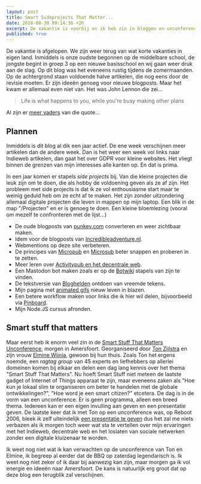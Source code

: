 ```yaml
---
layout: post
title: Smart Sideprojects That Matter...
date: 2018-08-30 09:14:36 +2h
excerpt: De vakantie is voorbij en ik heb zin in bloggen en unconferences!
published: true
---
```

De vakantie is afgelopen. We zijn weer terug van wat korte vakanties in eigen land. Inmiddels is onze oudste begonnen op de middelbare school, de jongste begint in groep 3 op een nieuwe basisschool en wij gaan weer druk aan de slag. Op dit blog was het eveneens rustig tijdens de zomermaanden. Op de achtergrond staan voldoende halve artikelen, die nog eens door de revisie moeten. Er zijn ideeën genoeg voor nieuwe blogposts. Maar het kwam er allemaal even niet van. Het was John Lennon die zei...
> Life is what happens to you, while you're busy making other plans

Al zijn er [meer vaders](https://quoteinvestigator.com/2012/05/06/other-plans/) van die quote...

## Plannen
Inmiddels is dit blog al dik een jaar actief. De ene week verschijnen meer artikelen dan de andere week. Dan is het weer een week vol links naar Indieweb artikelen, dan gaat het over GDPR voor kleine websites. Het vliegt binnen de grenzen van mijn interesses alle kanten op. En dat is prima. 

In een jaar komen er stapels _side projects_ bij. Van die kleine projecten die leuk zijn om te doen, die als hobby de voldoening geven als ze af zijn. Het probleem met side projects is dat ik ze vol enthousiasme start maar te weinig geduld heb om ze echt af te maken. 
Het zijn zonder uitzondering allemaal digitale projecten die leven in mappen op mijn laptop. Een blik in de map "/Projecten" en er is genoeg te doen. Een kleine bloemlezing (vooral om mezelf te confronteren met de lijst...)

* De oude blogposts van [punkey.com](http://punkey.com) converteren en weer zichtbaar maken.
* Idem voor de blogposts van [Incredibleadventure.nl](http://incredibleadventure.nl).
* Webmentions op deze site verbeteren.
* De principes van [Micropub](https://indieweb.org/Micropub) en [Microsub](https://indieweb.org/Microsub) beter snappen en proberen in te zetten.
* Meer leren over [Activitypub en het decentrale web](https://blog.joinmastodon.org/2018/06/why-activitypub-is-the-future/).
* Een Mastodon bot maken zoals er op de [Botwiki](https://botwiki.org/bots/) stapels van zijn te vinden.
* De tekstversie van [Bloghelden](http://bloghelden.nl) ontdoen van vreemde tekens.
* Mijn pagina met [animated gifs](http://gifs.frankmeeuwsen.com/) nieuw leven in blazen.
* Een betere workflow maken voor links die ik hier wil delen, bijvoorbeeld via [Pinboard](/dogfood-2/).
* Mijn Node.JS cursus afronden.

## Smart stuff that matters

Maar eerst heb ik enorm veel zin in de [Smart Stuff That Matters Unconference](https://www.zylstra.org/blog/stuff-that-matters-unconference-2018-smart-home-edition/), morgen in Amersfoort. Georganiseerd door [Ton Zijlstra](https://www.zylstra.org/blog/) en zijn vrouw [Elmine Wijnia](http://storymin.es/), gewoon bij hun thuis. Zoals Ton het ergens noemde, een _ragtag group_ van 45 experts en liefhebbers op allerlei domeinen komen bij elkaar en delen een dag lang kennis over het thema "Smart Stuff That Matters". Nu hoeft Smart Stuff niet meteen de laatste gadget of Internet of Things apparaat te zijn, maar eveneens zaken als "Hoe kun je lokaal slim te organiseren om beter te handelen met de globale ontwikkelingen?", "Hoe word je een smart citizen?" etcetera. De dag is in de vorm van een unconference. Er is geen programma, alleen een breed thema. Iedereen kan er een eigen invulling aan geven en een presentatie geven. De laatste keer dat ik met Ton op een unconference was, op Reboot 2006, bleek ik zelf uiteindelijk [een presentatie te geven](https://diggingthedigital.com/Reboot/) dus het zal me niets verbazen als ik morgen toch weer wat sta te vertellen over mijn ervaringen met het Indieweb, decentrale web en het loslaten van sociale netwerken zonder een digitale kluizenaar te worden. 

Ik weet nog niet wat ik kan verwachten op de unconference van Ton en Elmine, ik begreep al eerder dat de BBQ op zaterdag legendarisch is. Ik weet nog niet zeker of ik daar bij aanwezig kan zijn, maar morgen ga ik vol energie en ideeën naar Amersfoort. De kans is natuurlijk erg groot dat op deze blog een terugblik zal verschijnen. 

